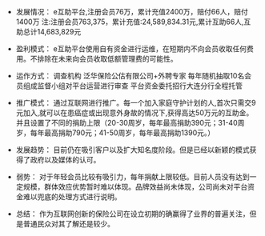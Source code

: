 
- 发展情况：
  e互助平台,注册会员76万，累计充值2400万，赔付66人，赔付1400万
  注:注册会员763,375，累计充值:24,589,834.31元,累计互助66人,互助总计14,683,829元

- 盈利模式：
  e互助平台使用自有资金进行运维，在短期内不向会员收取任何费用。不排除在未来向会员收取低额管理费的可能性。

- 运作方式：
  调查机构 泛华保险公估有限公司+外聘专家
  每年随机抽取10名会员组成监督小组对平台运营进行审查
  平台资金委托招行大连分行全程托管

- 推广模式：
  通过互联网进行推广。每一个加入家庭守护计划的人,首次只需交9元加入,就可以在患癌症或出现意外身故的情况下,获得高达50万元的互助金。并且设置了不同的捐助上限（20-30周岁，每年最高捐助390元；31-40周岁，每年最高捐助790元；41-50周岁，每年最高捐助1390元。）

- 发展趋势：
  目前仍在吸引客户以及扩大知名度阶段。但是已经以新颖的模式获得了政府以及媒体的认可。

- 弱势：
  对于年轻会员比较有吸引力，每年捐献上限较低。目前人员没有达到一定规模，群体效应优势暂时难以体现。品牌效益尚未体现，公司尚未对平台资金难以兜底的处理方式进行说明。

- 总结：
  作为互联网创新的保险公司在设立初期的确赢得了业界的普遍关注，但是普通民众对其了解还是较少。
